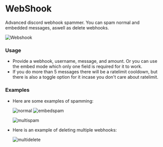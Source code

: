 # WebShook
 Advanced discord webhook spammer. You can spam normal and embedded messages, aswell as delete webhooks. 
 
![Webshook](https://user-images.githubusercontent.com/77923481/153480851-d6e5f4b9-9c20-46c0-8d4b-25708039da11.png)

### Usage
- Provide a webhook, username, message, and amount. Or you can use the embed mode which only one field is required for it to work.
- If you do more than 5 messages there will be a ratelimit cooldown, but there is also a toggle option for it incase you don't care about ratelimit.

### Examples
- Here are some examples of spamming:

  ![normal](https://user-images.githubusercontent.com/77923481/153478694-fd2ec852-bc53-4af0-b1fe-03c2f331ee72.gif) 
  ![embedspam](https://user-images.githubusercontent.com/77923481/153478703-fcf2114c-f5dd-4a49-b0c4-336fb8c6abb2.gif)
  
  ![multispam](https://user-images.githubusercontent.com/77923481/153478726-f66c9608-7af0-4c41-a0b8-741d6348bbf8.gif)

- Here is an example of deleting multiple webhooks:

  ![multidelete](https://user-images.githubusercontent.com/77923481/153478821-83af4413-39a6-4c64-8d60-01ec0285b6b7.gif)
